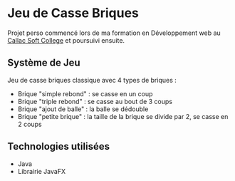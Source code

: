 # Jeu de Casse Briques

Projet perso commencé lors de ma formation en Développement web au [Callac Soft College](http://www.callac-soft-college.fr/) et poursuivi ensuite.

## Système de Jeu

Jeu de casse briques classique avec 4 types de briques :
- Brique "simple rebond" : se casse en un coup
- Brique "triple rebond" : se casse au bout de 3 coups
- Brique "ajout de balle" : la balle se dédouble
- Brique "petite brique" : la taille de la brique se divide par 2, se casse en 2 coups

## Technologies utilisées

- Java
- Librairie JavaFX
